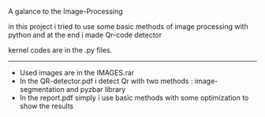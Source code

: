A galance to the Image-Processing

in this project i tried to use some basic methods of image processing with python and at the end i made Qr-code detector 

kernel codes are in the .py files.

***************************************************
- Used images are in the IMAGES.rar
- In the QR-detector.pdf i detect Qr with two methods : image-segmentation and pyzbar library
- In the report.pdf simply i use basic methods with some optimization to show the results 
